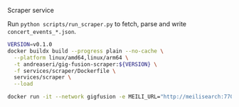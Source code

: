 Scraper service

Run `python scripts/run_scraper.py` to fetch, parse and write `concert_events_*.json`.

```bash
VERSION=v0.1.0
docker buildx build --progress plain --no-cache \
  --platform linux/amd64,linux/arm64 \
  -t andreaseri/gig-fusion-scraper:${VERSION} \
  -f services/scraper/Dockerfile \
  services/scraper \
  --load
```

```bash
docker run -it --network gigfusion -e MEILI_URL="http://meilisearch:7700" -e MEILI_API_KEY="tiMpun-mipvy5-tehxiw" andreaseri/gig-fusion-scraper:v0.1.0
```